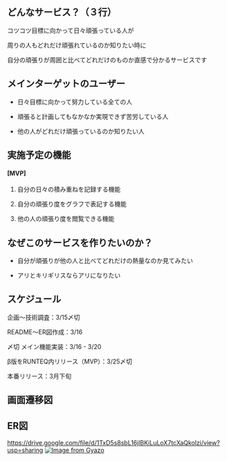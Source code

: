 ## どんなサービス？（３行）
コツコツ目標に向かって日々頑張っている人が

周りの人もどれだけ頑張れているのか知りたい時に

自分の頑張りが周囲と比べてどれだけのものか直感で分かるサービスです

## メインターゲットのユーザー
- 日々目標に向かって努力している全ての人

- 頑張ると計画してもなかなか実現できず苦労している人

- 他の人がどれだけ頑張っているのか知りたい人

## 実施予定の機能
#### [MVP]  

1. 自分の日々の積み重ねを記録する機能

2. 自分の頑張り度をグラフで表記する機能

3. 他の人の頑張り度を閲覧できる機能

## なぜこのサービスを作りたいのか？
- 自分が頑張りが他の人と比べてどれだけの熱量なのか見てみたい

- アリとキリギリスならアリになりたい

## スケジュール
企画〜技術調査：3/15〆切

README〜ER図作成：3/16

〆切 メイン機能実装：3/16 - 3/20

β版をRUNTEQ内リリース（MVP）：3/25〆切

本番リリース：3月下旬

## 画面遷移図

## ER図
https://drive.google.com/file/d/1TxD5s8sbL16jlBKiLuLoX7tcXaQkolzi/view?usp=sharing
[![Image from Gyazo](https://i.gyazo.com/9b7c45cf0b6b7af5b676cd3c95da7cfd.png)](https://gyazo.com/9b7c45cf0b6b7af5b676cd3c95da7cfd)
